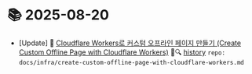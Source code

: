 # 📚 2025-08-20
- [Update] 📙 [Cloudflare Workers로 커스텀 오프라인 페이지 만들기 (Create Custom Offline Page with Cloudflare Workers)](https://til.qriosity.dev/featured/infra/create-custom-offline-page-with-cloudflare-workers) 📃🔍 [history](https://github.com/Queue-ri/TIL/commits/main/docs/infra/create-custom-offline-page-with-cloudflare-workers.md?since=2025-08-20T00:00:00Z&until=2025-08-20T23:59:59Z) `repo: docs/infra/create-custom-offline-page-with-cloudflare-workers.md`
